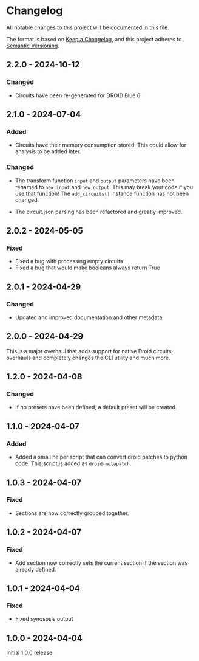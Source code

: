 # Changelog

All notable changes to this project will be documented in this file.

The format is based on [Keep a Changelog](https://keepachangelog.com/en/1.1.0/),
and this project adheres to [Semantic Versioning](https://semver.org/spec/v2.0.0.html).

## 2.2.0 - 2024-10-12
### Changed
- Circuits have been re-generated for DROID Blue 6

## 2.1.0 - 2024-07-04
### Added
- Circuits have their memory consumption stored. This could allow for analysis to be added later.

### Changed
- The transform function `input` and `output` parameters have been renamed to
  `new_input` and `new_output`. This may break your code if you use that
  function! The `add_circuits()` instance function has not been changed.
  
- The circuit.json parsing has been refactored and greatly improved.

## 2.0.2 - 2024-05-05

### Fixed
- Fixed a bug with processing empty circuits
- Fixed a bug that would make booleans always return True

## 2.0.1 - 2024-04-29

### Changed
- Updated and improved documentation and other metadata.

## 2.0.0 - 2024-04-29

This is a major overhaul that adds support for native Droid circuits, overhauls and completely changes the CLI utility and much more.

## 1.2.0 - 2024-04-08

### Changed
- If no presets have been defined, a default preset will be created.

## 1.1.0 - 2024-04-07

### Added
- Added a small helper script that can convert droid patches to python code. This script is added as `droid-metapatch`.

## 1.0.3 - 2024-04-07

### Fixed
- Sections are now correctly grouped together.

## 1.0.2 - 2024-04-07

### Fixed 
- Add section now correctly sets the current section if the section was already defined.

## 1.0.1 - 2024-04-04

### Fixed
- Fixed synospsis output

## 1.0.0 - 2024-04-04

Initial 1.0.0 release



